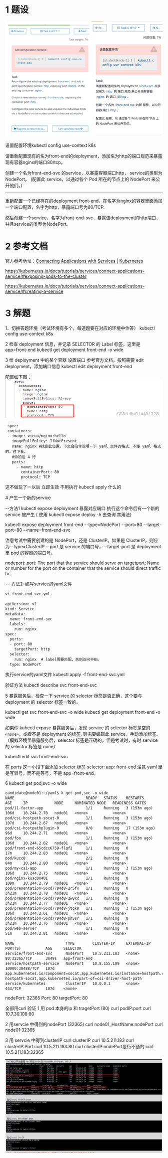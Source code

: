 

# 1 题设


![](image/6cka20240429174617.png)

设置配置环境kubectl config use-context k8s

请重新配置现有的名为front-end的deployment，添加名为http的端口规范来暴露现有容器nginx的端口80/tcp。

创建一个名为front-end-svc 的service，以暴露容器端口http， service的类型为NodePort。 (配置此 service，以通过各个 Pod 所在的节点上的 NodePort 来公开他们。)

---

 重新配置一个已经存在的deployment front-end，在名字为nginx的容器里面添加一个端口配置，名字为http，暴露端口号为80/TCP.
 
  然后创建一个service，名字为front-end-svc，暴露该deployment的http端口，并且service的类型为NodePort。

# 2 参考文档


官方参考地址：[Connecting Applications with Services | Kubernetes](https://kubernetes.io/docs/concepts/services-networking/connect-applications-service/ "Connecting Applications with Services | Kubernetes")

https://kubernetes.io/docs/tutorials/services/connect-applications-service/#exposing-pods-to-the-cluster

https://kubernetes.io/docs/tutorials/services/connect-applications-service/#creating-a-service

# 3 解题

1、切换答题环境（考试环境有多个，每道题要在对应的环境中作答）
kubectl config use-context k8s

2 
检查 deployment 信息，并记录 SELECTOR 的 Label 标签，这里是 app=front-end
kubectl get deployment front-end -o wide

3  给 deployment 中的某个容器 设置端口
参考官方文档，按照需要 edit deployment，添加端口信息
kubectl edit deployment front-end

配置如下图：
![](image/33fe33453924d214655f1a3561552ab8.png)

```
 spec:
 containers:
 - image: vicuu/nginx:hello
   imagePullPolicy: IfNotPresent
   name: nginx #找到此位置。下文会简单说明一下 yaml 文件的格式，不懂 yaml 格式的，往下看。
   #添加这 4 行
   ports: 
     - name: http
       containerPort: 80
       protocol: TCP
```

这不做玩了一以后 立即生效 不用执行 kubectl apply 什么的 


4  产生一个新的service 

--方法1
kubectl expose deployment 暴露对应端口   执行这个命令后有一个新的 service 被产生 
( 使用 kubectl expose deploy -h 去查询 其用法)

kubectl expose deployment front-end --type=NodePort --port=80 --target-port=80 --name=front-end-svc

注意考试中需要创建的是 NodePort，还是 ClusterIP。如果是 ClusterIP，则应为--type=ClusterIP
--port 是 service 的端口号，--target-port 是 deployment 里 pod 的容器的端口号。

nodeport: 
port:  The port that the service should serve on
targetport: Name or number for the port on the container that the service should
direct traffic to.


---方法2: 编写service的yaml文件

```
vi front-end-svc.yml 
 
apiVersion: v1
kind: Service
metadata:
  name: front-end-svc
  labels:
    run: nginx   
spec:
  ports:
  - port: 80
    targetPort: http
  selector:
    run: nginx  # label需要匹配，否则访问不到。
  type: NodePort
```

执行service的yaml文件
kubectl apply -f front-end-svc.yml 


验证方法
kubectl describe svc front-end-svc


5 暴露服务后，检查一下 service 的 selector 标签是否正确，这个要与 deployment 的 selector 标签一致的。

kubectl get svc front-end-svc -o wide
kubectl get deployment front-end -o wide

如果你 kubectl expose 暴露服务后，发现 service 的 selector 标签是空的`<none>`，或者不是 deployment 的标签, 则需要编辑此 service，手动添加标签。（模拟环境里暴露服务后，selector 标签是正确的。但是考试时，有时 service 的 selector 标签是 none）

kubectl edit svc front-end-svc

在 ports 这一小段下面添加 selector 标签
 selector:
 app: front-end       注意 yaml 里是写冒号，而不是等号，不是 app=front-end。

6
kubectl get pod,svc -o wide 
```
candidate@node01:~/yaml$ k get pod,svc -o wide
NAME                                READY   STATUS    RESTARTS        AGE     IP            NODE     NOMINATED NODE   READINESS GATES
pod/11-factor-app                   1/1     Running   3 (153m ago)    106d    10.244.2.70   node01   <none>           <none>
pod/csi-hostpath-socat-0            1/1     Running   3 (153m ago)    107d    10.244.2.67   node01   <none>           <none>
pod/csi-hostpathplugin-0            8/8     Running   17 (153m ago)   96d     10.244.2.71   node01   <none>           <none>
pod/foo                             1/1     Running   3 (153m ago)    106d    10.244.2.62   node01   <none>           <none>
pod/front-end-65cdcc6759-flqf2      1/1     Running   0               17m     10.244.2.83   node01   <none>           <none>
pod/kucc8                           2/2     Running   0               84m     10.244.2.80   node01   <none>           <none>
pod/my-csi-app                      1/1     Running   3 (153m ago)    106d    10.244.2.75   node01   <none>           <none>
pod/nginx-kusc00401                 1/1     Running   0               109m    10.244.2.79   node01   <none>           <none>
pod/presentation-56cd7794d8-2r5fv   1/1     Running   0               3h21m   10.244.2.78   node01   <none>           <none>
pod/presentation-56cd7794d8-2w8xc   1/1     Running   0               3h21m   10.244.2.77   node01   <none>           <none>
pod/presentation-56cd7794d8-jtqk8   1/1     Running   3 (153m ago)    106d    10.244.2.61   node01   <none>           <none>
pod/presentation-56cd7794d8-ph5sr   1/1     Running   0               3h21m   10.244.2.76   node01   <none>           <none>
pod/web-server                      1/1     Running   0               51m     10.244.2.81   node01   <none>           <none>

NAME                       TYPE        CLUSTER-IP     EXTERNAL-IP   PORT(S)           AGE     SELECTOR
service/front-end-svc      NodePort    10.5.211.183   <none>        80:32365/TCP      3m49s   app=front-end
service/hostpath-service   NodePort    10.8.155.109   <none>        10000:30488/TCP   107d    app.kubernetes.io/component=socat,app.kubernetes.io/instance=hostpath.csi.k8s.io,app.kubernetes.io/name=csi-hostpath-socat,app.kubernetes.io/part-of=csi-driver-host-path
service/kubernetes         ClusterIP   10.0.0.1       <none>        443/TCP           107d    <none>

```

nodePort: 32365
Port: 80
targetPort: 80

全部用curl 验证
1 用 pod 本身的ip 和 tragetPort (80)
curl podIP:port
    curl 10.7.30.108:80  

2 用servcie 中得到的nodePort (32365)
curl node01_HostName:nodePort 
    curl node01:32365

3 用 servcie 中得到clusterIP
curl clusterIP
    curl 10.5.211.183
curl clusterIP:Port
    curl 10.5.211.183:80
curl clusterIP:nodePort是行不通的
curl 10.5.211.183:32365
    
![](image/Pasted%20image%2020240919222916.png)


